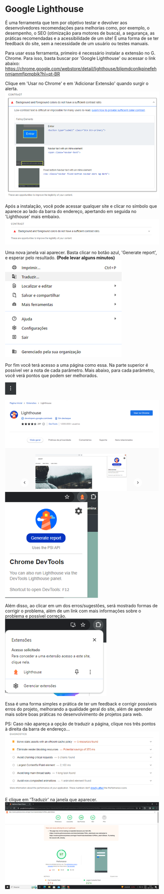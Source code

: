 # Google Lighthouse

É uma ferramenta que tem por objetivo testar e devolver aos desenvolvedores recomendações para melhorias como, por exemplo, o desempenho, o SEO (otimização para motores de busca), a segurança, as práticas recomendadas e a acessibilidade de um site\! É uma forma de se ter feedback do site, sem a necessidade de um usuário ou testes manuais.

Para usar essa ferramenta, primeiro é necessário instalar a extensão no G. Chrome. Para isso, basta buscar por 'Google Lighthouse' ou acessar o link abaixo:  
https://chrome.google.com/webstore/detail/lighthouse/blipmdconlkpinefehnmjammfjpmpbjk?hl=pt-BR

Clique em 'Usar no Chrome' e em 'Adicionar Extensão' quando surgir o alerta.  
![](img/11/image1.png)

Após a instalação, você pode acessar qualquer site e clicar no símbolo que aparece ao lado da barra do endereço, apertando em seguida no 'Lighthouse' mais embaixo.  
![](img/11/image2.png)

Uma nova janela vai aparecer. Basta clicar no botão azul, 'Generate report', e esperar pelo resultado. **(Pode levar alguns minutos)**  
![](img/11/image3.png)

Por fim você terá acesso a uma página como essa. Na parte superior é possível ver a nota de cada parâmetro. Mais abaixo, para cada parâmetro, você verá pontos que podem ser melhorados.

**![](img/11/image4.png)**

![](img/11/image5.png)  
![](img/11/image6.png)

Além disso, ao clicar em um dos erros/sugestões, será mostrado formas de corrigir o problema, além de um link com mais informações sobre o problema e possível correção.  
![](img/11/image7.png)

Essa é uma forma simples e prática de ter um feedback e corrigir possíveis erros do projeto, melhorando a qualidade geral do site, além de aprender mais sobre boas práticas no desenvolvimento de projetos para web.

PS: Caso não apareça a opção de traduzir a página, clique nos três pontos à direita da barra de endereço…  
![](img/11/image8.png)  
E clique em 'Traduzir' na janela que aparecer.  
![](img/11/image9.png)
